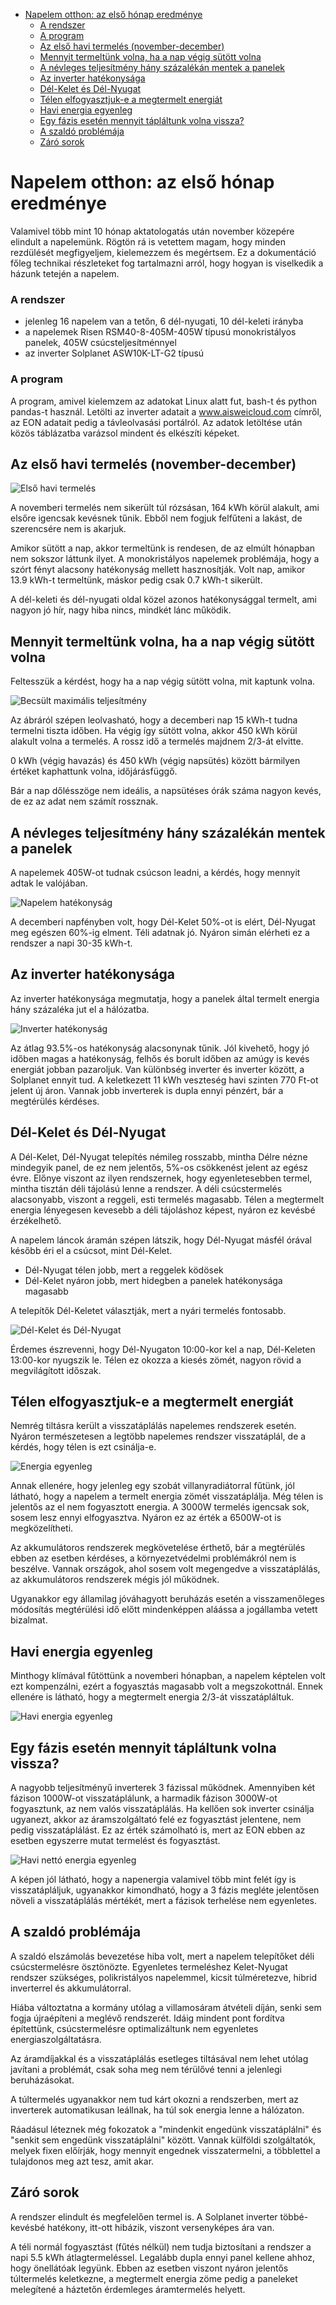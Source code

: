 - [Napelem otthon: az első hónap eredménye](#napelem-otthon-az-első-hónap-eredménye)
    - [A rendszer](#a-rendszer)
    - [A program](#a-program)
  - [Az első havi termelés (november-december)](#az-első-havi-termelés-november-december)
  - [Mennyit termeltünk volna, ha a nap végig sütött volna](#mennyit-termeltünk-volna-ha-a-nap-végig-sütött-volna)
  - [A névleges teljesítmény hány százalékán mentek a panelek](#a-névleges-teljesítmény-hány-százalékán-mentek-a-panelek)
  - [Az inverter hatékonysága](#az-inverter-hatékonysága)
  - [Dél-Kelet és Dél-Nyugat](#dél-kelet-és-dél-nyugat)
  - [Télen elfogyasztjuk-e a megtermelt energiát](#télen-elfogyasztjuk-e-a-megtermelt-energiát)
  - [Havi energia egyenleg](#havi-energia-egyenleg)
  - [Egy fázis esetén mennyit tápláltunk volna vissza?](#egy-fázis-esetén-mennyit-tápláltunk-volna-vissza)
  - [A szaldó problémája](#a-szaldó-problémája)
  - [Záró sorok](#záró-sorok)

# Napelem otthon: az első hónap eredménye

Valamivel több mint 10 hónap aktatologatás után november közepére elindult a napelemünk. Rögtön rá is vetettem magam, hogy minden rezdülését megfigyeljem, kielemezzem és megértsem. Ez a dokumentáció főleg technikai részleteket fog tartalmazni arról, hogy hogyan is viselkedik a házunk tetején a napelem.

### A rendszer

* jelenleg 16 napelem van a tetőn, 6 dél-nyugati, 10 dél-keleti irányba
* a napelemek Risen RSM40-8-405M-405W típusú monokristályos panelek, 405W csúcsteljesítménnyel
* az inverter Solplanet ASW10K-LT-G2 típusú

### A program

A program, amivel kielemzem az adatokat Linux alatt fut, bash-t és python pandas-t használ. Letölti az inverter adatait a www.aisweicloud.com címről, az EON adatait pedig a távleolvasási portálról. Az adatok letöltése után közös táblázatba varázsol mindent és elkészíti képeket.

## Az első havi termelés (november-december)

![Első havi termelés](doksiképek/HaviTermelés.png)

A novemberi termelés nem sikerült túl rózsásan, 164&nbsp;kWh körül alakult, ami elsőre igencsak kevésnek tűnik. Ebből nem fogjuk felfűteni a lakást, de szerencsére nem is akarjuk.

Amikor sütött a nap, akkor termeltünk is rendesen, de az elmúlt hónapban nem sokszor láttunk ilyet. A monokristályos napelemek problémája, hogy a szórt fényt alacsony hatékonyság mellett hasznosítják. Volt nap, amikor 13.9&nbsp;kWh-t termeltünk, máskor pedig csak 0.7&nbsp;kWh-t sikerült.

A dél-keleti és dél-nyugati oldal közel azonos hatékonysággal termelt, ami nagyon jó hír, nagy hiba nincs, mindkét lánc működik.

## Mennyit termeltünk volna, ha a nap végig sütött volna

Feltesszük a kérdést, hogy ha a nap végig sütött volna, mit kaptunk volna.

![Becsült maximális teljesítmény](doksiképek/BecsültMaximálisTeljesítmény-2022-12-12.png)

Az ábráról szépen leolvasható, hogy a decemberi nap 15&nbsp;kWh-t tudna termelni tiszta időben. Ha végig így sütött volna, akkor 450&nbsp;kWh körül alakult volna a termelés. A rossz idő a termelés majdnem 2/3-át elvitte.

 0&nbsp;kWh (végig havazás) és 450&nbsp;kWh (végig napsütés) között bármilyen értéket kaphattunk volna, időjárásfüggő.

Bár a nap dőlésszöge nem ideális, a napsütéses órák száma nagyon kevés, de ez az adat nem számít rossznak.

## A névleges teljesítmény hány százalékán mentek a panelek

A napelemek 405W-ot tudnak csúcson leadni, a kérdés, hogy mennyit adtak le valójában.

![Napelem hatékonyság](doksiképek/PillanatnyiNapelemHatékonyság-2022-12-12.png)

A decemberi napfényben volt, hogy Dél-Kelet 50%-ot is elért, Dél-Nyugat meg egészen 60%-ig elment. Téli adatnak jó. Nyáron simán elérheti ez a rendszer a napi 30-35&nbsp;kWh-t.

## Az inverter hatékonysága

Az inverter hatékonysága megmutatja, hogy a panelek által termelt energia hány százaléka jut el a hálózatba.

![Inverter hatékonyság](doksiképek/HaviInverterHatékonyság.png)

Az átlag 93.5%-os hatékonyság alacsonynak tűnik. Jól kivehető, hogy jó időben magas a hatékonyság, felhős és borult időben az amúgy is kevés energiát jobban pazaroljuk. Van különbség inverter és inverter között, a Solplanet ennyit tud. A keletkezett 11&nbsp;kWh veszteség havi szinten 770&nbsp;Ft-ot jelent új áron. Vannak jobb inverterek is dupla ennyi pénzért, bár a megtérülés kérdéses.

## Dél-Kelet és Dél-Nyugat

A Dél-Kelet, Dél-Nyugat telepítés némileg rosszabb, mintha Délre nézne mindegyik panel, de ez nem jelentős, 5%-os csökkenést jelent az egész évre. Előnye viszont az ilyen rendszernek, hogy egyenletesebben termel, mintha tisztán déli tájolású lenne a rendszer. A déli csúcstermelés alacsonyabb, viszont a reggeli, esti termelés magasabb. Télen a megtermelt energia lényegesen kevesebb a déli tájoláshoz képest, nyáron ez kevésbé érzékelhető.

A napelem láncok áramán szépen látszik, hogy Dél-Nyugat másfél órával később éri el a csúcsot, mint Dél-Kelet.

 * Dél-Nyugat télen jobb, mert a reggelek ködösek
 * Dél-Kelet nyáron jobb, mert hidegben a panelek hatékonysága magasabb


A telepítők Dél-Keletet választják, mert a nyári termelés fontosabb.


![Dél-Kelet és Dél-Nyugat](doksiképek/PillanatnyiÁram.png)

Érdemes észrevenni, hogy Dél-Nyugaton 10:00-kor kel a nap, Dél-Keleten 13:00-kor nyugszik le. Télen ez okozza a kiesés zömét, nagyon rövid a megvilágított időszak.

## Télen elfogyasztjuk-e a megtermelt energiát

Nemrég tiltásra került a visszatáplálás napelemes rendszerek esetén. Nyáron természetesen a legtöbb napelemes rendszer visszatáplál, de a kérdés, hogy télen is ezt csinálja-e.

![Energia egyenleg](doksiképek/PillanatnyiFogyasztásÉsTermelés-2022-12-07.png)

Annak ellenére, hogy jelenleg egy szobát villanyradiátorral fűtünk, jól látható, hogy a napelem a termelt energia zömét visszatáplálja. Még télen is jelentős az el nem fogyasztott energia. A 3000W termelés igencsak sok, sosem lesz ennyi elfogyasztva. Nyáron ez az érték a 6500W-ot is megközelítheti.

Az akkumulátoros rendszerek megkövetelése érthető, bár a megtérülés ebben az esetben kérdéses, a környezetvédelmi problémákról nem is beszélve. Vannak országok, ahol sosem volt megengedve a visszatáplálás, az akkumulátoros rendszerek mégis jól működnek.

Ugyanakkor egy államilag jóváhagyott beruházás esetén a visszamenőleges módosítás megtérülési idő előtt mindenképpen aláássa a jogállamba vetett bizalmat.

## Havi energia egyenleg

Minthogy klímával fűtöttünk a novemberi hónapban, a napelem képtelen volt ezt kompenzálni, ezért a fogyasztás magasabb volt a megszokottnál. Ennek ellenére is látható, hogy a megtermelt energia 2/3-át visszatápláltuk.

![Havi energia egyenleg](doksiképek/HaviFogyasztásÉsTermelés-2022-11-14.png)

## Egy fázis esetén mennyit tápláltunk volna vissza?

A nagyobb teljesítményű inverterek 3 fázissal működnek. Amennyiben két fázison 1000W-ot visszatáplálunk, a harmadik fázison 3000W-ot fogyasztunk, az nem valós visszatáplálás. Ha kellően sok inverter csinálja ugyanezt, akkor az áramszolgáltató felé ez fogyasztást jelentene, nem pedig visszatáplálást. Ez az érték számolható is, mert az EON ebben az esetben egyszerre mutat termelést és fogyasztást.

![Havi nettó energia egyenleg](doksiképek/HaviNettóFogyasztásÉsTermelés-2022-11-14.png)

A képen jól látható, hogy a napenergia valamivel több mint felét így is visszatápláljuk, ugyanakkor kimondható, hogy a 3 fázis megléte jelentősen növeli a visszatáplálás mértékét, mert a fázisok terhelése nem egyenletes.

## A szaldó problémája

A szaldó elszámolás bevezetése hiba volt, mert a napelem telepítőket déli csúcstermelésre ösztönözte. Egyenletes termeléshez Kelet-Nyugat rendszer szükséges, polikristályos napelemmel, kicsit túlméretezve, hibrid inverterrel és akkumulátorral.

Hiába változtatna a kormány utólag a villamosáram átvételi díján, senki sem fogja újraépíteni a meglévő rendszerét. Idáig mindent pont fordítva építettünk, csúcstermelésre optimalizáltunk nem egyenletes energiaszolgáltatásra.

Az áramdíjakkal és a visszatáplálás esetleges tiltásával nem lehet utólag javítani a problémát, csak soha meg nem térülővé tenni a jelenlegi beruházásokat.

A túltermelés ugyanakkor nem tud kárt okozni a rendszerben, mert az inverterek automatikusan leállnak, ha túl sok energia  lenne a hálózaton.

Ráadásul léteznek még fokozatok a "mindenkit engedünk visszatáplálni" és "senkit sem engedünk visszatáplálni" között. Vannak külföldi szolgáltatók, melyek fixen előírják, hogy mennyit engednek visszatermelni, a többlettel a tulajdonos meg azt tesz, amit akar.

## Záró sorok

A rendszer elindult és megfelelően termel is. A Solplanet inverter többé-kevésbé hatékony, itt-ott hibázik, viszont versenyképes ára van.

A téli normál fogyasztást (fűtés nélkül) nem tudja biztosítani a rendszer a napi 5.5&nbsp;kWh átlagtermeléssel. Legalább dupla ennyi panel kellene ahhoz, hogy önellátóak legyünk. Ebben az esetben viszont nyáron jelentős túltermelés keletkezne, a megtermelt energia zöme pedig a paneleket melegítené a háztetőn érdemleges áramtermelés helyett.

